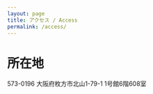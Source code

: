 ```yaml
---
layout: page
title: アクセス / Access
permalink: /access/
---
```


# 所在地

573-0196 大阪府枚方市北山1-79-1 1号館6階608室